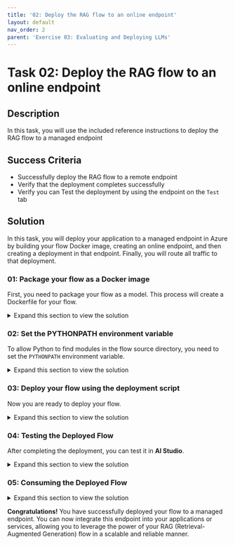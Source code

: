 ```yaml
---
title: '02: Deploy the RAG flow to an online endpoint'
layout: default
nav_order: 2
parent: 'Exercise 03: Evaluating and Deploying LLMs'
---
```


# Task 02: Deploy the RAG flow to an online endpoint

## Description

In this task, you will use the included reference instructions to deploy the RAG flow to a managed endpoint

## Success Criteria

* Successfully deploy the RAG flow to a remote endpoint 
* Verify that the deployment completes successfully
* Verify you can Test the deployment by using the endpoint on the `Test` tab

## Solution

In this task, you will deploy your application to a managed endpoint in Azure by building your flow Docker image, creating an online endpoint, and then creating a deployment in that endpoint. Finally, you will route all traffic to that deployment.

### 01: Package your flow as a Docker image

First, you need to package your flow as a model. This process will create a Dockerfile for your flow.

<details markdown="block">
<summary>Expand this section to view the solution</summary>

1. Open a terminal in the root directory of your project.

2. Run the following command to build your flow and create a Docker image:

   ```bash
   pf flow build --source src --output dist --format docker
   ```

   This command packages your flow and outputs it in the `dist` directory in Docker format.

</details>

### 02: Set the PYTHONPATH environment variable

To allow Python to find modules in the flow source directory, you need to set the `PYTHONPATH` environment variable.

<details markdown="block">
<summary>Expand this section to view the solution</summary>

1. In your terminal, run the following command:

   ```bash
   export PYTHONPATH=./src:$PYTHONPATH
   ```

{: .note }
> **Note:**
> Skipping this step will result in a `ModuleNotFoundError: No module named 'chat_request'`.

</details>

### 03: Deploy your flow using the deployment script

Now you are ready to deploy your flow.

<details markdown="block">
<summary>Expand this section to view the solution</summary>

1. Open the deployment script: **util/deploy_moe.py**

1. Go to **util/deploy_moe.py**, line **77** and update it with the following code to configure your flow to work with the AI Studio Test Chat interface.

   ```
        model=Model(
            name="ragflow",
            path=flow_path,  # path to promptflow folder
            properties=[ # this enables the chat interface in the endpoint test tab
                ["azureml.promptflow.source_flow_id", "ragflow"],
                ["azureml.promptflow.mode", "chat"],
                ["azureml.promptflow.chat_input", "question"],
                ["azureml.promptflow.chat_output", "answer"]
            ]
        ),
   ```

1. In the terminal, run the following command. Be sure to replace the placeholder **XXXX** in both the **endpoint-name** and **deployment-name** with a unique four-digit number of your choice.

   ```bash
   python util/deploy_moe.py --endpoint-name rag-XXXX-endpoint --deployment-name rag-XXXX-deployment
   ```

   {: .important }
   > **Important:**
   > Both the endpoint and deployment names must be unique within your Azure region. If you see an error indicating that the name is already in use, simply choose different names. Please note, the deployment process can take several minutes to complete.

1. Once the deployment completes, you should see output similar to the following in your terminal:

   ![IMAGE OF DEPLOYMENT COMPLETION](images/deployment01.png)

{: .note}
> **Note:**
> If you receive the error "Key based authentication is not permitted on this storage account," enable the option **Allow storage account key access** in the **Configuration** section of your storage account in the Azure portal.

</details>

### 04: Testing the Deployed Flow

After completing the deployment, you can test it in **AI Studio**.

<details markdown="block">
<summary>Expand this section to view the solution</summary>

1. Navigate to your deployment in **AI Studio** and open the **Chat** tab. 

1. Ask a question like this:  "How can I request a refill for my prescription at Lamna Healthcare?"

   ![IMAGE OF TESTING](images/testdeploy.png)

</details>

### 05: Consuming the Deployed Flow

<details markdown="block">
<summary>Expand this section to view the solution</summary>
   
1. Navigate to your deployment in **AI Studio** and open the **Consume** tab.

1. Copy the example code.

   ![IMAGE OF EXAMPLE CODE](images/deployment04.png)

1. Save it as a **test.py** file in the **./local** directory within your repository.

1. Before running the program, update the **test.py** file with the **request data** and your **deployment API key** for accessing the deployment.

   ![IMAGE OF WHERE TO MAKE CHANGES](images/deployment05.png)

   Request data:

   ```json
   {
     "question": "How can I request a refill for my prescription at Lamna Healthcare?",
     "chat_history": []
   }
   ```

1. Now, you're ready to run the **test.py** program.

   ![IMAGE OF PROGRAM EXECUTION](images/deployment06.png)

</details>

**Congratulations!** You have successfully deployed your flow to a managed endpoint. You can now integrate this endpoint into your applications or services, allowing you to leverage the power of your RAG (Retrieval-Augmented Generation) flow in a scalable and reliable manner.
